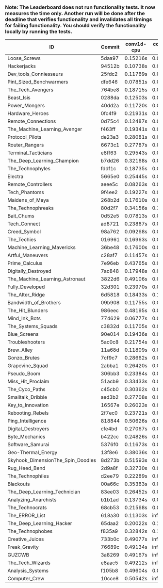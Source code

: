 ### Note: The Leaderboard does not run functionality tests. It now measures the time only. Another run will be done after the deadline that verifies functionality and invalidates all timings for failing functionality. You should verify the functionality locally by running the tests.

|ID|Commit|conv1d-cpu|conv1d-gpu|DWSPConv2D-gpu|gemm-gpu|avg|
|-|-|-|-|-|-|-|
|Loose_Screws|5daa97|0.15216s|0.06226s|2.92004s|1.78744s|1.23047s|
|Hackerjacks|94512b|0.10738s|0.06220s|3.00776s|1.83712s|1.25362s|
|Dev_tools_Conniesseurs|25fdc2|0.11769s|0.04771s|3.03052s|1.84168s|1.25940s|
|Pint_Sized_Benchwarmers|dfe646|0.07851s|0.05359s|3.07479s|1.94753s|1.28860s|
|The_Tech_Avengers|764be8|0.18715s|0.05974s|3.06397s|1.87692s|1.29695s|
|Beast_Isis|0288da|0.12503s|0.09355s|3.13924s|1.86182s|1.30491s|
|Power_Mongers|40dd2a|0.11720s|0.04706s|3.12829s|1.92933s|1.30547s|
|Hardware_Heroes|0fc4f9|0.21931s|0.06940s|3.04373s|1.91132s|1.31094s|
|Remote_Connections|0d75c4|0.12487s|0.05020s|3.13631s|1.93615s|1.31188s|
|The_Machine_Learning_Avenger|f463ff|0.19341s|0.06734s|3.04852s|1.94820s|1.31437s|
|Protocol_Pilots|de23a3|0.28081s|0.06949s|3.07067s|1.88914s|1.32753s|
|Router_Rangers|6673c1|0.27787s|0.06920s|3.05864s|1.90855s|1.32856s|
|Terminal_Tacticians|e8ff63|0.29543s|0.06491s|3.05231s|1.92294s|1.33390s|
|The_Deep_Learning_Champion|b7dd26|0.32168s|0.07372s|3.04029s|1.92301s|1.33968s|
|The_Technophyles|fddf1c|0.18735s|0.04364s|3.19831s|1.93128s|1.34014s|
|Electra|5665e0|0.25445s|0.06457s|3.09867s|1.95075s|1.34211s|
|Remote_Controllers|aeee5c|0.08263s|0.04678s|3.30283s|1.94553s|1.34444s|
|Tech_Phantoms|9f4ee2|0.19227s|0.08608s|3.09611s|2.02762s|1.35052s|
|Maidens_of_Maya|268b2d|0.17610s|0.06553s|3.06451s|2.14895s|1.36377s|
|The_Technophreaks|80d2f7|0.34156s|0.15280s|3.06744s|1.90971s|1.36788s|
|Bait_Chums|0d52e5|0.07813s|0.07122s|3.07346s|2.25654s|1.36984s|
|Tech_Connect|ad8721|0.23867s|0.06981s|3.05231s|2.12881s|1.37240s|
|Creed_Symbol|98a762|0.09268s|0.04795s|3.30864s|2.05853s|1.37695s|
|The_Techies|016961|0.16963s|0.07725s|3.06325s|2.23852s|1.38716s|
|Machine_Learning_Mavericks|36be48|0.17600s|0.07220s|3.07888s|2.23670s|1.39094s|
|Artful_Maneuvers|c28af7|0.11457s|0.07206s|3.11799s|2.27308s|1.39443s|
|Prime_Calculus|7e96eb|0.43765s|0.09574s|3.10384s|1.94389s|1.39528s|
|Digitally_Destroyed|7ac848|0.17948s|0.07325s|3.37468s|1.95647s|1.39597s|
|The_Machine_Learning_Astronaut|3822d6|0.49106s|0.07561s|3.05253s|1.97553s|1.39868s|
|Fully_Developed|32d301|0.23970s|0.06520s|3.06679s|2.23613s|1.40196s|
|The_Alter_Ridge|6d5818|0.18433s|0.10269s|3.09000s|2.23594s|1.40324s|
|Bandwidth_of_Brothers|09b908|0.11755s|0.07803s|3.37877s|2.08113s|1.41387s|
|The_Hit_Blunders|986eec|0.48195s|0.06160s|3.22089s|1.90227s|1.41668s|
|Mind_Ink_Bots|774629|0.06777s|0.07456s|3.41819s|2.12360s|1.42103s|
|The_Systems_Squads|c3832d|0.11705s|0.04532s|3.29261s|2.23275s|1.42193s|
|Blue_Screens|90e014|0.19436s|0.06935s|3.10277s|2.34130s|1.42694s|
|Troubleshooters|5ac0c8|0.21754s|0.06735s|3.24459s|2.18657s|1.42901s|
|Brew_Alley|11a68d|0.11809s|0.04775s|3.40062s|2.15090s|1.42934s|
|Gonzo_Brutes|7cf9c7|0.28662s|0.04968s|3.29811s|2.09529s|1.43243s|
|Grapevine_Squad|2abba1|0.26420s|0.06916s|3.36458s|2.03350s|1.43286s|
|Pseudo_Boom|306bb3|0.23384s|0.04834s|3.31155s|2.14037s|1.43353s|
|Miss_Hit_Proclaim|51acb9|0.33433s|0.07098s|3.32655s|2.06125s|1.44828s|
|The_Cyco_Paths|c45cb0|0.30362s|0.07685s|3.21858s|2.21449s|1.45338s|
|Smalltalk_Dribble|aed3b2|0.27708s|0.06839s|3.31809s|2.15800s|1.45539s|
|Key_to_Innovation|16567e|0.26023s|0.04970s|3.39862s|2.11640s|1.45624s|
|Rebooting_Rebels|2f7ec0|0.23721s|0.06810s|3.31908s|2.20364s|1.45701s|
|Ping_Intelligence|818844|0.50626s|0.06541s|3.35730s|1.93090s|1.46497s|
|Digital_Destroyers|cfe4bd|0.27067s|0.06755s|3.31742s|2.22555s|1.47029s|
|Byte_Mechanics|b422cc|0.24826s|0.05003s|3.27645s|2.32940s|1.47603s|
|Software_Samurai|5376f0|0.11673s|0.04708s|3.08628s|2.66962s|1.47993s|
|Geo-Thermal_Energy|13f8e6|0.38036s|0.07310s|3.42594s|2.12121s|1.50015s|
|Skyhook_DimensionThe_Spin_Doodles|8d273b|0.51593s|0.06550s|3.06466s|2.38651s|1.50815s|
|Rug_Heed_Bend|2d9a8f|0.32730s|0.06369s|3.32411s|2.34475s|1.51496s|
|The_Technophiles|d2ee79|0.22289s|0.04749s|3.04236s|2.82545s|1.53455s|
|Blackouts|00a66c|0.35363s|0.07077s|3.42390s|2.44160s|1.57248s|
|The_Deep_Learning_Technician|83ee03|0.26452s|0.06760s|3.11519s|2.97691s|1.60605s|
|Analyzing_Anarchists|b1b1ad|0.13734s|0.07183s|3.08789s|4.82318s|2.03006s|
|The_Technocrats|68cb53|0.21568s|0.08478s|3.14615s|5.81786s|2.31612s|
|The_ERROR_List|618a30|0.11303s|infs|3.06407s|4.60355s|infs|
|The_Deep_Learning_Hacker|65daa2|0.20022s|0.13117s|infs|2.69855s|infs|
|The_Technophobes|f835a9|0.32842s|0.19779s|infs|1.92225s|infs|
|Creative_Juices|733b0c|0.49077s|infs|infs|4.62845s|infs|
|Freak_Gravity|76689c|0.49134s|infs|infs|4.82314s|infs|
|GUZCWB|3a8269|0.49167s|infs|infs|4.61673s|infs|
|The_Tech_Wizards|e8aac5|0.49212s|infs|infs|4.61490s|infs|
|Analysis_Systems|f105b8|0.49604s|0.04694s|infs|infs|infs|
|Computer_Crew|10cce8|0.50542s|infs|infs|4.72502s|infs|
